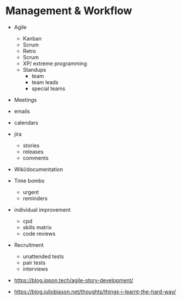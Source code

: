 # Management & Workflow

- Agile
  - Kanban
  - Scrum
  - Retro
  - Scrum
  - XP/ extreme programming
  - Standups
    - team
    - team leads
    - special teams
- Meetings
- emails
- calendars
- jira
  - stories
  - releases
  - comments
- Wiki/documentation
- Time bombs
  - urgent
  - reminders
- individual improvement
  - cpd
  - skills matrix
  - code reviews
- Recruitment
  - unattended tests
  - pair tests
  - interviews

- https://blog.ippon.tech/agile-story-development/
- https://blog.juliobiason.net/thoughts/things-i-learnt-the-hard-way/
